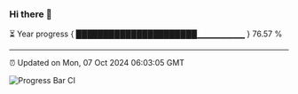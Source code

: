 ### Hi there 👋

⏳ Year progress { ██████████████████████▁▁▁▁▁▁▁▁ } 76.57 %

---

⏰ Updated on Mon, 07 Oct 2024 06:03:05 GMT

![Progress Bar CI](https://github.com/EinsPommes/EinsPommes/blob/main/.github/workflows/main.yml)

